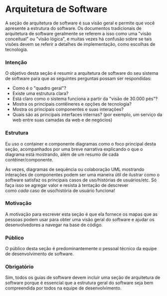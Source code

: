 # Arquitetura de Software

A seção de arquitetura de software é sua visão geral e permite que você apresente a estrutura do software. Os documentos tradicionais de arquitetura de software geralmente se referem a isso como uma "visão conceitual" ou "visão lógica", e muitas vezes há confusão sobre se tais visões devem se referir a detalhes de implementação, como escolhas de tecnologia.

### Intenção

O objetivo desta seção é resumir a arquitetura de software do seu sistema de software para que as seguintes perguntas possam ser respondidas:

- Como é o "quadro geral"?
- Existe uma estrutura clara?
- Está claro como o sistema funciona a partir da "visão de 30.000 pés"?
- Mostra os principais contêineres e opções de tecnologia?
- Mostra os principais componentes e suas interações?
- Quais são as principais interfaces internas? (por exemplo, um serviço da web entre suas camadas da web e de negócios)

### Estrutura

Eu uso o container e componente diagramas como o foco principal desta seção, acompanhados por uma breve narrativa explicando o que o diagrama está mostrando, além de um resumo de cada contêiner/componente.

Às vezes, diagramas de sequência ou colaboração UML mostrando interações de componentes podem ser uma maneira útil de ilustrar como o software satisfaz os principais casos de uso/histórias de usuários/etc. Só faça isso se agregar valor e resista à tentação de descrever como *cada* caso de uso/história de usuário funciona!

### Motivação

A motivação para escrever esta seção é que ela fornece os mapas que as pessoas podem usar para obter uma visão geral do software e ajudar os desenvolvedores a navegar na base de código.

### Público

O público desta seção é predominantemente o pessoal técnico da equipe de desenvolvimento de software.

### Obrigatório

Sim, todos os guias de software devem incluir uma seção de arquitetura de software porque é essencial que a estrutura geral do software seja bem compreendida por todos na equipe de desenvolvimento.
